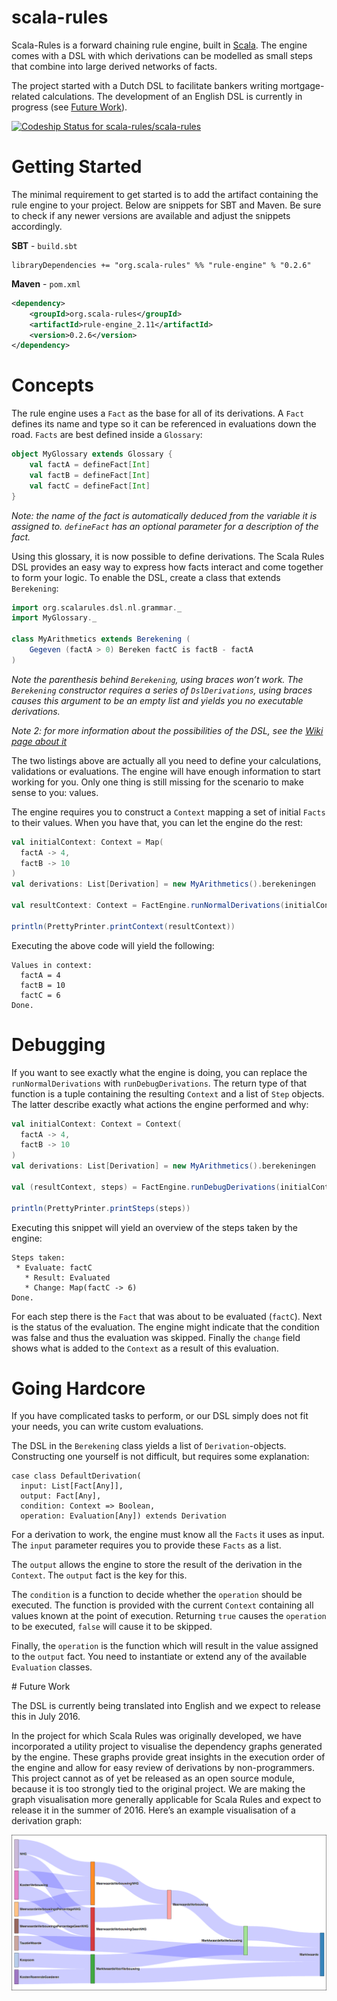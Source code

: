 # scala-rules
Scala-Rules is a forward chaining rule engine, built in [Scala](https://www.scala-lang.org). The engine comes with a DSL with which derivations can be modelled as small steps that combine into large derived networks of facts.

The project started with a Dutch DSL to facilitate bankers writing mortgage-related calculations. The development of an English DSL is currently in progress (see [Future Work](#future)).

[![Codeship Status for scala-rules/scala-rules](https://codeship.com/projects/628dece0-e3e8-0133-a9e8-3aa3f222b1f1/status?branch=master)](https://codeship.com/projects/146192)

# Getting Started

The minimal requirement to get started is to add the artifact containing the rule engine to your project. Below are snippets for SBT and Maven. Be sure to check if any newer versions are available and adjust the snippets accordingly.

**SBT** - `build.sbt`
```
libraryDependencies += "org.scala-rules" %% "rule-engine" % "0.2.6"
```

**Maven** - `pom.xml`
```xml
<dependency>
	<groupId>org.scala-rules</groupId>
	<artifactId>rule-engine_2.11</artifactId>
	<version>0.2.6</version>
</dependency>
```

# Concepts

The rule engine uses a `Fact` as the base for all of its derivations. A `Fact` defines its name and type so it can be referenced in evaluations down the road. `Facts` are best defined inside a `Glossary`:

```scala
object MyGlossary extends Glossary {
	val factA = defineFact[Int]
	val factB = defineFact[Int]
	val factC = defineFact[Int]
}
```

*Note: the name of the fact is automatically deduced from the variable it is assigned to. `defineFact` has an optional parameter for a description of the fact.*

Using this glossary, it is now possible to define derivations. The Scala Rules DSL provides an easy way to express how facts interact and come together to form your logic. To enable the DSL, create a class that extends `Berekening`:

```scala
import org.scalarules.dsl.nl.grammar._
import MyGlossary._

class MyArithmetics extends Berekening (
	Gegeven (factA > 0) Bereken factC is factB - factA 
)
```

*Note the parenthesis behind `Berekening`, using braces won’t work. The `Berekening` constructor requires a series of `DslDerivations`, using braces causes this argument to be an empty list and yields you no executable derivations.*

*Note 2: for more information about the possibilities of the DSL, see the [Wiki page about it](https://github.com/scala-rules/rule-engine/wiki/DSL-Description---Dutch)*

The two listings above are actually all you need to define your calculations, validations or evaluations. The engine will have enough information to start working for you. Only one thing is still missing for the scenario to make sense to you: values.

The engine requires you to construct a `Context` mapping a set of initial `Facts` to their values. When you have that, you can let the engine do the rest:

```scala
val initialContext: Context = Map(
  factA -> 4,
  factB -> 10
)
val derivations: List[Derivation] = new MyArithmetics().berekeningen

val resultContext: Context = FactEngine.runNormalDerivations(initialContext, derivations)

println(PrettyPrinter.printContext(resultContext))
```

Executing the above code will yield the following:

```
Values in context:
  factA = 4
  factB = 10
  factC = 6
Done.
```

# Debugging

If you want to see exactly what the engine is doing, you can replace the `runNormalDerivations` with `runDebugDerivations`. The return type of that function is a tuple containing the resulting `Context` and a list of `Step` objects. The latter describe exactly what actions the engine performed and why:

```scala
val initialContext: Context = Context(
  factA -> 4,
  factB -> 10
)
val derivations: List[Derivation] = new MyArithmetics().berekeningen

val (resultContext, steps) = FactEngine.runDebugDerivations(initialContext, derivations)

println(PrettyPrinter.printSteps(steps))
```

Executing this snippet will yield an overview of the steps taken by the engine:

```
Steps taken:
 * Evaluate: factC
   * Result: Evaluated
   * Change: Map(factC -> 6)
Done.
```

For each step there is the `Fact` that was about to be evaluated (`factC`). Next is the status of the evaluation. The engine might indicate that the condition was false and thus the evaluation was skipped. Finally the `change` field shows what is added to the `Context` as a result of this evaluation.

# Going Hardcore

If you have complicated tasks to perform, or our DSL simply does not fit your needs, you can write custom evaluations.

The DSL in the `Berekening` class yields a list of `Derivation`-objects. Constructing one yourself is not difficult, but requires some explanation:

```
case class DefaultDerivation(
  input: List[Fact[Any]], 
  output: Fact[Any], 
  condition: Context => Boolean, 
  operation: Evaluation[Any]) extends Derivation
```

For a derivation to work, the engine must know all the `Facts` it uses as input. The `input` parameter requires you to provide these `Facts` as a list.

The `output` allows the engine to store the result of the derivation in the `Context`. The `output` fact is the key for this.

The `condition` is a function to decide whether the `operation` should be executed. The function is provided with the current `Context` containing all values known at the point of execution. Returning `true` causes the `operation` to be executed, `false` will cause it to be skipped.

Finally, the `operation` is the function which will result in the value assigned to the `output` fact. You need to instantiate or extend any of the available `Evaluation` classes.

<a name ="future"></a># Future Work

The DSL is currently being translated into English and we expect to release this in July 2016.

In the project for which Scala Rules was originally developed, we have incorporated a utility project to visualise the dependency graphs generated by the engine. These graphs provide great insights in the execution order of the engine and allow for easy review of derivations by non-programmers. This project cannot as of yet be released as an open source module, because it is too strongly tied to the original project. We are making the graph visualisation more generally applicable for Scala Rules and expect to release it in the summer of 2016. Here’s an example visualisation of a derivation graph:

![Example Dependency Graph showing Execution Order of derivations](./docs/images/example_graph.png)
